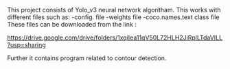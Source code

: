 This project consists of Yolo_v3 neural network algoritham. This works with different files such as:
-config. file
-weights file
-coco.names.text class file
These files can be downloaded from the link :

https://drive.google.com/drive/folders/1xqiIea11qV50L72HLH2JiRplLTdaVILL?usp=sharing

Further it contains program related to contour detection. 

